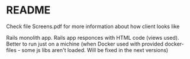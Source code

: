 # README

Check file Screens.pdf for more information about how client looks like

Rails monolith app. Rails app responces with HTML code (views used).
Better to run just on a michine (when Docker used with provided docker-files - some js libs aren't loaded. Will be fixed in the next versions)
